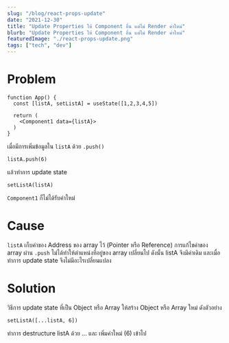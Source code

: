 ```yaml
---
slug: "/blog/react-props-update"
date: "2021-12-30"
title: "Update Properties ให้ Component อื่น แต่ไม่ Render ค่าใหม่"
blurb: "Update Properties ให้ Component อื่น แต่ไม่ Render ค่าใหม่"
featuredImage: "./react-props-update.png"
tags: ["tech", "dev"]
---
```

# Problem
```
function App() {
  const [listA, setListA] = useState([1,2,3,4,5])

  return (
    <Component1 data={listA}>
  )
}
```
เมื่อมีการเพิ่มข้อมูลใน `listA` ด้วย `.push()`
```
listA.push(6)
```
แล้วทำการ update state
```
setListA(listA)
```
`Component1` ก็ไม่ได้รับค่าใหม่

# Cause
`listA` เก็บค่าของ Address ของ array ไว้ (Pointer หรือ Reference) การแก้ไขค่าของ array ผ่าน `.push` ไม่ได้ทำให้ตำแหน่งที่อยู่ของ array เปลี่ยนไป ดังนั้น listA จึงมีค่าเดิม และเมื่อทำการ update state จึงไม่มีอะไรเปลี่ยนแปลง

# Solution
วิธีการ update state ที่เป็น Object หรือ Array ให้สร้าง Object หรือ Array ใหม่ ดังตัวอย่าง
```
setListA([...listA, 6])
```
ทำการ destructure listA ด้วย ... และ เพิ่มค่าใหม่ (6) เข้าไป